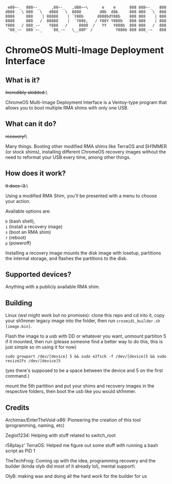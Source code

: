```
 e88~-_  888~-_     ,88~-_   ,d88~~\      e    e      888 888~-_   888
d888   \ 888   \   d888   \  8888        d8b  d8b     888 888   \  888
8888     888    | 88888    | `Y88b      d888bdY88b    888 888    | 888
8888     888   /  88888    |  `Y88b,   / Y88Y Y888b   888 888    | 888
Y888   / 888_-~    Y888   /     8888  /   YY   Y888b  888 888   /  888
 "88_-~  888 ~-_    `88_-~   \__88P' /          Y888b 888 888_-~   888
```

# ChromeOS Multi-Image Deployment Interface

## What is it?
~~Incredibly skidded.~~\

ChromeOS Multi-Image Deployment Interface is a Ventoy-type program that allows you to boot multiple RMA shims with only one USB. 

## What can it do?
~~recovery!~~\

Many things. Booting other modified RMA shims like TerraOS and SH1MMER (or stock shims), installing different ChromeOS recovery images without the need to reformat your USB every time, among other things.

## How does it work?
~~It does :3.~~\

Using a modified RMA Shim, you'll be presented with a menu to choose your action. 

Available options are:

 `b` (bash shell), <br />
 `i` (install a recovery image) <br />
 `s` (boot an RMA shim) <br />
 `r` (reboot)<br />
 `p` (poweroff) <br />

Installing a recovery image mounts the disk image with losetup, partitions the internal storage, and flashes the partitions to the disk.

## Supported devices?
Anything with a publicly available RMA shim.

## Building 
Linux (wsl might work but no promises): clone this repo and cd into it, copy your sh1mmer legacy image into the folder, then run `crosmidi_builder.sh [image.bin]`. 

Flash the image to a usb with DD or whatever you want, unmount partiiton 5 if it mounted, then run (please someone find a better way to do this, this is just simple so im using it for now) 

`sudo growpart /dev/[device] 5 && sudo e2fsck -f /dev/[device]5 && sudo resize2fs /dev/[device]5`

(yes there's supposed to be a space between the device and 5 on the first command.)

mount the 5th partition and put your shims and recovery images in the respective folders, then boot the usb like you would sh1mmer.

## Credits
Archimax/EnterTheVoid-x86: Pioneering the creation of this tool (programming, naming, etc)  

Zeglol1234: Helping with stuff related to switch_root  

r58playz' TerraOS: Helped me figure out some stuff with running a bash script as PID 1 
 
TheTechFrog: Coming up with the idea, programming recovery and the builder (kinda olyb did most of it already lol), mental support\

OlyB: making wax and doing all the hard work for the builder for us
